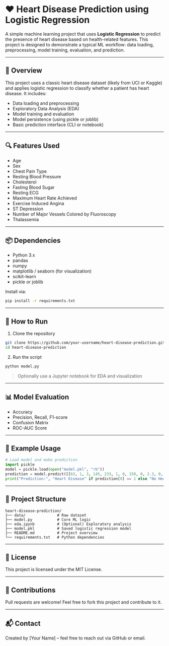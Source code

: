 # ❤️ Heart Disease Prediction using Logistic Regression

A simple machine learning project that uses **Logistic Regression** to predict the presence of heart disease based on health-related features. This project is designed to demonstrate a typical ML workflow: data loading, preprocessing, model training, evaluation, and prediction.

---

## 🧠 Overview

This project uses a classic heart disease dataset (likely from UCI or Kaggle) and applies logistic regression to classify whether a patient has heart disease. It includes:

- Data loading and preprocessing
- Exploratory Data Analysis (EDA)
- Model training and evaluation
- Model persistence (using pickle or joblib)
- Basic prediction interface (CLI or notebook)

---

## 🔍 Features Used

- Age
- Sex
- Chest Pain Type
- Resting Blood Pressure
- Cholesterol
- Fasting Blood Sugar
- Resting ECG
- Maximum Heart Rate Achieved
- Exercise Induced Angina
- ST Depression
- Number of Major Vessels Colored by Fluoroscopy
- Thalassemia

---

## 📦 Dependencies

- Python 3.x
- pandas
- numpy
- matplotlib / seaborn (for visualization)
- scikit-learn
- pickle or joblib

Install via:

```bash
pip install -r requirements.txt
```

---

## 🚀 How to Run

1. Clone the repository

```bash
git clone https://github.com/your-username/heart-disease-prediction.git
cd heart-disease-prediction
```

2. Run the script

```bash
python model.py
```

> Optionally use a Jupyter notebook for EDA and visualization

---

## 📊 Model Evaluation

- Accuracy
- Precision, Recall, F1-score
- Confusion Matrix
- ROC-AUC Score

---

## 🧪 Example Usage

```python
# Load model and make prediction
import pickle
model = pickle.load(open("model.pkl", "rb"))
prediction = model.predict([[63, 1, 3, 145, 233, 1, 0, 150, 0, 2.3, 0, 0, 1]])
print("Prediction:", "Heart Disease" if prediction[0] == 1 else "No Heart Disease")
```

---

## 📂 Project Structure

```
heart-disease-prediction/
├── data/              # Raw dataset
├── model.py           # Core ML logic
├── eda.ipynb          # (Optional) Exploratory analysis
├── model.pkl          # Saved logistic regression model
├── README.md          # Project overview
└── requirements.txt   # Python dependencies
```

---

## 📄 License

This project is licensed under the MIT License.

---

## 🤝 Contributions

Pull requests are welcome! Feel free to fork this project and contribute to it.

---

## 📬 Contact

Created by [Your Name] – feel free to reach out via GitHub or email.
